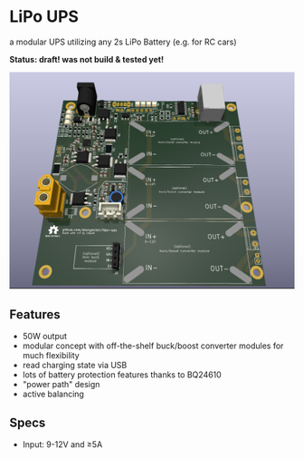 # LiPo UPS
a modular UPS utilizing any 2s LiPo Battery (e.g. for RC cars) 

**Status: draft! was not build & tested yet!**

![3d rendered view of the board](assets/board-rendered.png)

## Features
- 50W output
- modular concept with off-the-shelf buck/boost converter modules for much flexibility
- read charging state via USB
- lots of battery protection features thanks to BQ24610
- "power path" design
- active balancing

## Specs
- Input: 9-12V and ≥5A



